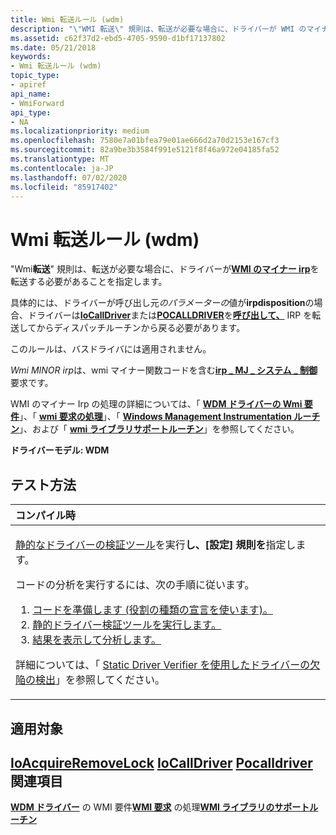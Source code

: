```yaml
---
title: Wmi 転送ルール (wdm)
description: "\"WMI 転送\" 規則は、転送が必要な場合に、ドライバーが WMI のマイナー Irp を転送する必要があることを指定します。"
ms.assetid: c62f37d2-ebd5-4705-9590-d1bf17137802
ms.date: 05/21/2018
keywords:
- Wmi 転送ルール (wdm)
topic_type:
- apiref
api_name:
- WmiForward
api_type:
- NA
ms.localizationpriority: medium
ms.openlocfilehash: 7580e7a01bfea79e01ae666d2a70d2153e167cf3
ms.sourcegitcommit: 82a9be3b3584f991e5121f8f46a972e04185fa52
ms.translationtype: MT
ms.contentlocale: ja-JP
ms.lasthandoff: 07/02/2020
ms.locfileid: "85917402"
---
```

# <a name="wmiforward-rule-wdm"></a>Wmi 転送ルール (wdm)


"Wmi**転送**" 規則は、転送が必要な場合に、ドライバーが[**WMI のマイナー irp**](https://docs.microsoft.com/windows-hardware/drivers/kernel/wmi-minor-irps)を転送する必要があることを指定します。

具体的には、ドライバーが呼び出し元*のパラメーターの*値が**irpdisposition**の場合、ドライバーは[**IoCallDriver**](https://docs.microsoft.com/windows-hardware/drivers/ddi/wdm/nf-wdm-iocalldriver)または[**POCALLDRIVER**](https://docs.microsoft.com/windows-hardware/drivers/ddi/ntifs/nf-ntifs-pocalldriver)を[**呼び出して、**](https://docs.microsoft.com/windows-hardware/drivers/ddi/wmilib/nf-wmilib-wmisystemcontrol) IRP を転送してからディスパッチルーチンから戻る必要があります。

このルールは、バスドライバには適用されません。

*Wmi MINOR irp*は、wmi マイナー関数コードを含む[**irp \_ MJ \_ システム \_ 制御**](https://docs.microsoft.com/windows-hardware/drivers/kernel/irp-mj-system-control)要求です。

WMI のマイナー Irp の処理の詳細については、「 [**WDM ドライバーの Wmi 要件**](https://docs.microsoft.com/windows-hardware/drivers/kernel/wmi-requirements-for-wdm-drivers)」、「 [**wmi 要求の処理**](https://docs.microsoft.com/windows-hardware/drivers/kernel/handling-wmi-requests)」、「 [**Windows Management Instrumentation ルーチン**](https://docs.microsoft.com/windows-hardware/drivers/ddi/index)」、および「 [**wmi ライブラリサポートルーチン**](https://docs.microsoft.com/windows-hardware/drivers/ddi/index)」を参照してください。

**ドライバーモデル: WDM**

<a name="how-to-test"></a>テスト方法
-----------

<table>
<colgroup>
<col width="100%" />
</colgroup>
<thead>
<tr class="header">
<th align="left">コンパイル時</th>
</tr>
</thead>
<tbody>
<tr class="odd">
<td align="left"><p><a href="https://docs.microsoft.com/windows-hardware/drivers/devtest/static-driver-verifier" data-raw-source="[Static Driver Verifier](https://docs.microsoft.com/windows-hardware/drivers/devtest/static-driver-verifier)">静的なドライバーの検証ツール</a>を実行<strong>し、[設定] 規則を</strong>指定します。</p>
コードの分析を実行するには、次の手順に従います。
<ol>
<li><a href="https://docs.microsoft.com/windows-hardware/drivers/devtest/using-static-driver-verifier-to-find-defects-in-drivers#preparing-your-source-code" data-raw-source="[Prepare your code (use role type declarations).](https://docs.microsoft.com/windows-hardware/drivers/devtest/using-static-driver-verifier-to-find-defects-in-drivers#preparing-your-source-code)">コードを準備します (役割の種類の宣言を使います)。</a></li>
<li><a href="https://docs.microsoft.com/windows-hardware/drivers/devtest/using-static-driver-verifier-to-find-defects-in-drivers#running-static-driver-verifier" data-raw-source="[Run Static Driver Verifier.](https://docs.microsoft.com/windows-hardware/drivers/devtest/using-static-driver-verifier-to-find-defects-in-drivers#running-static-driver-verifier)">静的ドライバー検証ツールを実行します。</a></li>
<li><a href="https://docs.microsoft.com/windows-hardware/drivers/devtest/using-static-driver-verifier-to-find-defects-in-drivers#viewing-and-analyzing-the-results" data-raw-source="[View and analyze the results.](https://docs.microsoft.com/windows-hardware/drivers/devtest/using-static-driver-verifier-to-find-defects-in-drivers#viewing-and-analyzing-the-results)">結果を表示して分析します。</a></li>
</ol>
<p>詳細については、「 <a href="https://docs.microsoft.com/windows-hardware/drivers/devtest/using-static-driver-verifier-to-find-defects-in-drivers" data-raw-source="[Using Static Driver Verifier to Find Defects in Drivers](https://docs.microsoft.com/windows-hardware/drivers/devtest/using-static-driver-verifier-to-find-defects-in-drivers)">Static Driver Verifier を使用したドライバーの欠陥の検出</a>」を参照してください。</p></td>
</tr>
</tbody>
</table>

<a name="applies-to"></a>適用対象
----------

[**IoAcquireRemoveLock**](https://docs.microsoft.com/windows-hardware/drivers/ddi/wdm/nf-wdm-ioacquireremovelock) 
[**IoCallDriver**](https://docs.microsoft.com/windows-hardware/drivers/ddi/wdm/nf-wdm-iocalldriver) 
[**Pocalldriver**](https://docs.microsoft.com/windows-hardware/drivers/ddi/ntifs/nf-ntifs-pocalldriver)関連項目
--------

[**WDM ドライバー**](https://docs.microsoft.com/windows-hardware/drivers/kernel/wmi-requirements-for-wdm-drivers) 
 の WMI 要件[**WMI 要求**](https://docs.microsoft.com/windows-hardware/drivers/kernel/handling-wmi-requests) 
 の処理[**WMI ライブラリのサポートルーチン**](https://docs.microsoft.com/windows-hardware/drivers/ddi/index)
 

 





